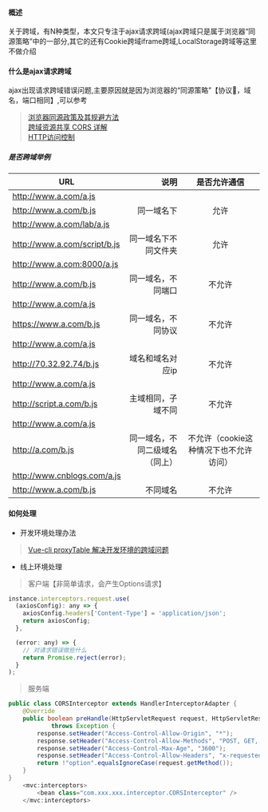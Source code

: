 #### 概述
关于跨域，有N种类型，本文只专注于ajax请求跨域(ajax跨域只是属于浏览器“同源策略”中的一部分,其它的还有Cookie跨域iframe跨域,LocalStorage跨域等这里不做介绍

#### 什么是ajax请求跨域
ajax出现请求跨域错误问题,主要原因就是因为浏览器的“同源策略”【协议，域名，端口相同】,可以参考
>[浏览器同源政策及其规避方法](http://www.ruanyifeng.com/blog/2016/04/same-origin-policy.html)  
>[跨域资源共享 CORS 详解](http://www.ruanyifeng.com/blog/2016/04/cors.html)  
>[HTTP访问控制](https://developer.mozilla.org/zh-CN/docs/Web/HTTP/Access_control_CORS)

##### 是否跨域举例

| URL        | 说明    |  是否允许通信  |
| --------   | -----: | :----: |
|http://www.a.com/a.js
|http://www.a.com/b.js    | 同一域名下   |允许
|http://www.a.com/lab/a.js
|http://www.a.com/script/b.js |同一域名下不同文件夹 |允许
|http://www.a.com:8000/a.js
|http://www.a.com/b.js    | 同一域名，不同端口  |不允许
|http://www.a.com/a.js
|https://www.a.com/b.js |同一域名，不同协议 |不允许
|http://www.a.com/a.js
|http://70.32.92.74/b.js |域名和域名对应ip |不允许
|http://www.a.com/a.js
|http://script.a.com/b.js |主域相同，子域不同 |不允许
|http://www.a.com/a.js
|http://a.com/b.js |同一域名，不同二级域名（同上） |不允许（cookie这种情况下也不允许访问）
|http://www.cnblogs.com/a.js
|http://www.a.com/b.js |不同域名 |不允许

#### 如何处理

* 开发环境处理办法
>[Vue-cli proxyTable 解决开发环境的跨域问题](https://www.jianshu.com/p/95b2caf7e0da)

* 线上环境处理
> 客户端【非简单请求，会产生Options请求】
```javaScript 
instance.interceptors.request.use(
  (axiosConfig): any => {
    axiosConfig.headers['Content-Type'] = 'application/json';
    return axiosConfig;
  },

  (error: any) => {
    // 对请求错误做些什么
    return Promise.reject(error);
  }
);
```
>服务端
```java
public class CORSInterceptor extends HandlerInterceptorAdapter {
    @Override
    public boolean preHandle(HttpServletRequest request, HttpServletResponse response, Object handler)
            throws Exception {
        response.setHeader("Access-Control-Allow-Origin", "*");
        response.setHeader("Access-Control-Allow-Methods", "POST, GET, OPTIONS, DELETE");
        response.setHeader("Access-Control-Max-Age", "3600");
        response.setHeader("Access-Control-Allow-Headers", "x-requested-with,Content-Type,Authorization,token");
        return !"option".equalsIgnoreCase(request.getMethod());
    }
}
	<mvc:interceptors>
	    <bean class="com.xxx.xxx.interceptor.CORSInterceptor" />
	</mvc:interceptors>
```